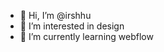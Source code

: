 - 👋 Hi, I’m @irshhu
- 👀 I’m interested in design
- 🌱 I’m currently learning webflow

<!---
irshhu/irshhu is a ✨ special ✨ repository because its `README.md` (this file) appears on your GitHub profile.
You can click the Preview link to take a look at your changes.
--->
